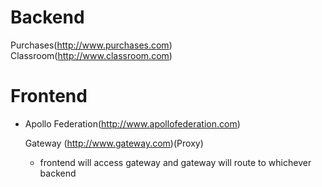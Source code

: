 # Backend 

Purchases(http://www.purchases.com) 
Classroom(http://www.classroom.com)


# Frontend
- Apollo Federation(http://www.apollofederation.com)

  Gateway (http://www.gateway.com)(Proxy)
  - frontend will access gateway and gateway will route to whichever backend
